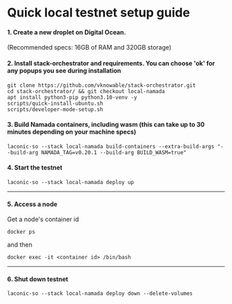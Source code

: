 # Quick local testnet setup guide

#### 1. Create a new droplet on Digital Ocean.
(Recommended specs: 16GB of RAM and 320GB storage)
#### 2. Install stack-orchestrator and requirements. You can choose 'ok' for any popups you see during installation
```
git clone https://github.com/vknowable/stack-orchestrator.git
cd stack-orchestrator/ && git checkout local-namada
apt install python3-pip python3.10-venv -y
scripts/quick-install-ubuntu.sh
scripts/developer-mode-setup.sh
```
#### 3. Build Namada containers, including wasm (this can take up to 30 minutes depending on your machine specs)
```
laconic-so --stack local-namada build-containers --extra-build-args "--build-arg NAMADA_TAG=v0.20.1 --build-arg BUILD_WASM=true"
```
#### 4. Start the testnet
```
laconic-so --stack local-namada deploy up
```
---
#### 5. Access a node
Get a node's container id
```
docker ps
```
and then
```
docker exec -it <container id> /bin/bash
```
---
#### 6. Shut down testnet
```
laconic-so --stack local-namada deploy down --delete-volumes
```